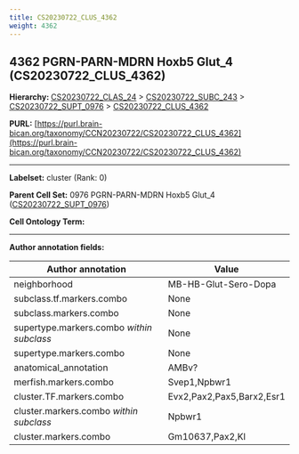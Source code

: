 ```yaml
---
title: CS20230722_CLUS_4362
weight: 4362
---
```

## 4362 PGRN-PARN-MDRN Hoxb5 Glut_4 (CS20230722_CLUS_4362)
<b>Hierarchy: </b>
[CS20230722_CLAS_24](../CS20230722_CLAS_24) >
[CS20230722_SUBC_243](../CS20230722_SUBC_243) >
[CS20230722_SUPT_0976](../CS20230722_SUPT_0976) >
[CS20230722_CLUS_4362](../CS20230722_CLUS_4362)

**PURL:** [https://purl.brain-bican.org/taxonomy/CCN20230722/CS20230722_CLUS_4362](https://purl.brain-bican.org/taxonomy/CCN20230722/CS20230722_CLUS_4362)

---


**Labelset:** cluster (Rank: 0)

**Parent Cell Set:** 0976 PGRN-PARN-MDRN Hoxb5 Glut_4 ([CS20230722_SUPT_0976](../CS20230722_SUPT_0976))



**Cell Ontology Term:** 

[MARKER GENES.]: #


---

[TRANSFERRED ANNOTATIONS.]: #


[AUTHOR ANNOTATION FIELDS.]: #


**Author annotation fields:**

| Author annotation | Value |
|-------------------|-------|
|neighborhood|MB-HB-Glut-Sero-Dopa|
|subclass.tf.markers.combo|None|
|subclass.markers.combo|None|
|supertype.markers.combo _within subclass_|None|
|supertype.markers.combo|None|
|anatomical_annotation|AMBv?|
|merfish.markers.combo|Svep1,Npbwr1|
|cluster.TF.markers.combo|Evx2,Pax2,Pax5,Barx2,Esr1|
|cluster.markers.combo _within subclass_|Npbwr1|
|cluster.markers.combo|Gm10637,Pax2,Kl|
